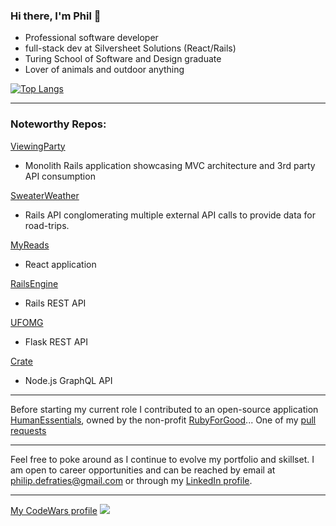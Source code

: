 ### Hi there, I'm Phil 👋

* Professional software developer
* full-stack dev at Silversheet Solutions (React/Rails)
* Turing School of Software and Design graduate
* Lover of animals and outdoor anything

[![Top Langs](https://github-readme-stats.vercel.app/api/top-langs/?username=philipdefraties)](https://github.com/anuraghazra/github-readme-stats)

---

### Noteworthy Repos:

[ViewingParty](https://github.com/PhilipDeFraties/viewing_party)
* Monolith Rails application showcasing MVC architecture and 3rd party API consumption

[SweaterWeather](https://github.com/PhilipDeFraties/sweater-weather)
* Rails API conglomerating multiple external API calls to provide data for road-trips.

[MyReads](https://github.com/PhilipDeFraties/MyReads)
* React application

[RailsEngine](https://github.com/PhilipDeFraties/rails-engine)
* Rails REST API

[UFOMG](https://github.com/UFOMG/ufomg_be)
* Flask REST API

[Crate](https://github.com/jakeheft/crate)
* Node.js GraphQL API

---

Before starting my current role I contributed to an open-source application [HumanEssentials](https://staging.humanessentials.app/), owned by the non-profit [RubyForGood](https://rubyforgood.org/)... One of my [pull requests](https://github.com/rubyforgood/diaper/pull/2267)

---

Feel free to poke around as I continue to evolve my portfolio and skillset. I am open to career opportunities and can be reached by email at philip.defraties@gmail.com or through my [LinkedIn profile](https://www.linkedin.com/feed/).

---

[My CodeWars profile](https://www.codewars.com/users/PhilipDeFraties)
![](https://www.codewars.com/users/PhilipDeFraties/badges/large)


<!--
**PhilipDeFraties/PhilipDeFraties** is a ✨ _special_ ✨ repository because its `README.md` (this file) appears on your GitHub profile.

Here are some ideas to get you started:

- 🔭 I’m currently working on ...
- 🌱 I’m currently learning ...
- 👯 I’m looking to collaborate on ...
- 🤔 I’m looking for help with ...
- 💬 Ask me about ...
- 📫 How to reach me: ...
- 😄 Pronouns: ...
- ⚡ Fun fact: ...
-->
